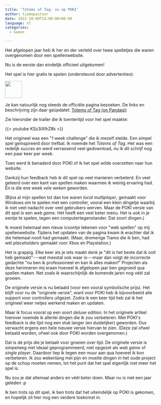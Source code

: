 ```yaml
---
title: 'Totems of Tag: nu op POKI'
author: tiamopastoor
date: 2022-10-09T14:00:00+00:00
language: nl
categories:
  - Games

---
```

Het afgelopen jaar heb ik her en der verteld over twee spelletjes die waren overgenomen door een spellenwebsite.

Nu is de eerste dan eindelijk officieel uitgekomen!

Het spel is hier gratis te spelen (ondersteund door advertenties):

<a href="https://poki.com/en/g/totems-of-tag" style="display: block; width: 100%;">
  <img src="/uploads/2022/10/poki-badge_dark.png" style="height: 4em; width: auto; margin: auto;">
</a>

Je kan natuurlijk nog steeds de officiële pagina bezoeken. De links en beschrijving zijn daar geüpdatet: [Totems of Tag (on Pandaqi)][1]

Zie hieronder de trailer die ik toentertijd voor het spel maakte:

{{< youtube KSz3iXlhZ8k >}}

Het origineel was een "1 week challenge" die ik mezelf stelde. Een simpel spel geïnspireerd door trefbal. Ik noemde het _Totems of Tag_. Het was een redelijk succes en werd verrassend veel gedownload, nu ik dit schrijf nog een paar keer per week.

Toen werd ik benaderd door POKI of ik het spel wilde overzetten naar hun website.

Dankzij hun feedback heb ik dit spel op veel manieren verbeterd. En veel geleerd over een kant van spellen maken waarmee ik weinig ervaring had. En is die ene week _vele weken_ geworden.

(Bijna al mijn spellen tot dan toe waren _local multiplayer_, gemaakt voor Windows om te spelen met een controller, vooral een klein dingetje waarbij ik niet veel nadacht over veel gebruikers werven. Maar de POKI versie van dit spel is een _web game_. Het heeft een veel beter menu. Het is ook in je eentje te spelen, tegen een computertegenstander. Dat soort dingen.)

Ik moest helemaal een nieuw icoontje tekenen voor "web spellen" op mij spellenwebsite. Tijdens het updaten van de pagina kwam ik erachter dat ik die helemaal nooit had gemaakt. (Maar, dromerige Tiamo die ik ben, had wél _placeholders_ gemaakt voor Xbox en Playstation.)

Het is grappig. Elke keer als je iets maakt denk je "dit is het beste dat ik ooit heb gemaakt"---wat meestal ook waar is---maar dan volgt de incorrecte gedachte "nu ben ik professioneel en kan ik alles maken!" Projecten als deze herinneren mij eraan hoeveel ik afgelopen jaar ben gegroeid qua spellen maken. Net zoals ik waarschijnlijk de komende jaren nog véél zal groeien.

De originele versie is nu betaald (voor een vooral symbolische prijs). Het blijft voor nu de "originele versie", want voor POKI heb ik bijvoorbeeld alle support voor controllers uitgezet. Zodra ik een keer tijd heb zal ik het origineel weer netjes werkend maken en updaten.

Maar ik focus vooral op een soort _deluxe edition_. In het originele artikel hierover noemde ik allerlei dingen die ik zou verbeteren. Met POKI's feedback is die lijst nog een stuk langer (en duidelijker) geworden. Dus verwacht ergens een hele nieuwe versie hiervan te zien. (Deze zal ofwel betaald worden, ofwel ook door POKI worden overgenomen.)

Dat is de prijs die je betaalt voor groeien over tijd. De originele versie is simpelweg niet ideaal geprogrammeerd, niet opgezet als _web game_ of _single player_. Daardoor liep ik tegen een muur aan qua hoeveel ik kon verbeteren. Ik zou wekenlang met pijn en moeite dingen in het oude project op de schop moeten nemen, tot het punt dat het spel eigenlijk niet meer het spel is.

Nu zou je dat allemaal anders en véél beter doen. Maar nu is niet een jaar geleden :p

Ik ben trots op dit spel, ik ben trots dat het uiteindelijk op POKI is gekomen, en hopelijk zit hier nog een verdere toekomst in.

 [1]: https://pandaqi.com/totems-of-tag